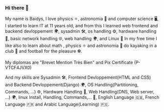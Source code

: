 ### Hi there 👋

My name is Baidys, I love physics ⚛️, astronomia 🔭 and computer science 🖥, I started to learn IT at 11 years old, and from this I learned web frontend and backend devloppement 🌍, sysadmin 🛠️, os handling ⚙️, hardware handling 💾, basic network handling 🌐, web handling 🌍, and Linux 🐧 In my free time I like also to learn about math , physics ⚛️ and astronomia 🔭 do kayaking in a club 🚣 and football for the pleasure ⚽.

My diplomas are "Brevet Mention Très Bien" and Pix Certificate (P-VTCF4JVX0)

And my skills are Sysadmin 🛠️, Frontend Devloppement(HTML and CSS) and Backend Devloppement(Django) 🌍, OS Handling(Partitioning, Commands, ...) ⚙️, Hardware Handling 💾, Web Handling(DNS, Web server, ...) 🌍, linux Install, Handling, Commands,... 🐧, English Language 🇬🇧, French Language 🇫🇷 and Arabic Language(Learning) 🇵🇸.
